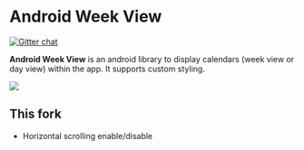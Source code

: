 # Android Week View

[![Gitter chat](https://badges.gitter.im/gitterHQ/gitter.png)](https://gitter.im/Android-Week-View/Lobby)

**Android Week View** is an android library to display calendars (week view or day view) within the app. It supports custom styling.

![](images/screen-shot.png)

## This fork
- Horizontal scrolling enable/disable
